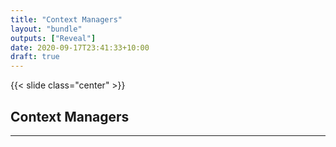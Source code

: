 ```yaml
---
title: "Context Managers"
layout: "bundle"
outputs: ["Reveal"]
date: 2020-09-17T23:41:33+10:00
draft: true
---
```


{{< slide class="center" >}}

## Context Managers

---

